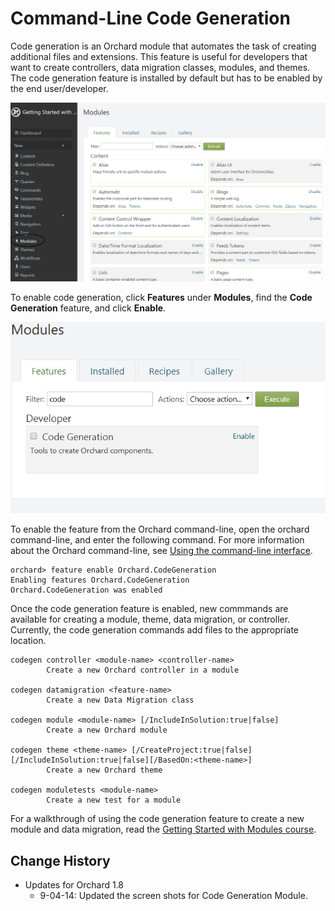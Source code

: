 Command-Line Code Generation
============================

Code generation is an Orchard module that automates the task of creating additional files and extensions. This feature is useful for developers that want to create controllers, data migration classes, modules, and themes. The code generation feature is installed by default but has to be enabled by the end user/developer.


![](../Upload/screenshots_675/codegen.PNG)

To enable code generation, click **Features** under **Modules**, find the **Code Generation** feature, and click **Enable**.


![](../Upload/screenshots_675/codegenenable.png)


To enable the feature from the Orchard command-line, open the orchard command-line, and enter the following command. For more information about the Orchard command-line, see [Using the command-line interface](Using-the-command-line-interface).

    
    orchard> feature enable Orchard.CodeGeneration
    Enabling features Orchard.CodeGeneration
    Orchard.CodeGeneration was enabled


Once the code generation feature is enabled, new commmands are available for creating a module, theme, data migration, or controller. Currently, the code generation commands add files to the appropriate location.

    
    codegen controller <module-name> <controller-name>
            Create a new Orchard controller in a module
    
    codegen datamigration <feature-name>
            Create a new Data Migration class
    
    codegen module <module-name> [/IncludeInSolution:true|false]
            Create a new Orchard module
    
    codegen theme <theme-name> [/CreateProject:true|false][/IncludeInSolution:true|false][/BasedOn:<theme-name>]
            Create a new Orchard theme

    codegen moduletests <module-name> 
            Create a new test for a module
            
For a walkthrough of using the code generation feature to create a new module and data migration, read the [Getting Started with Modules course](Getting-Started-with-Modules).

Change History
--------------

* Updates for Orchard 1.8
	* 9-04-14: Updated the screen shots for Code Generation Module.